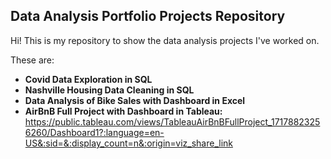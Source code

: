 ## __Data Analysis Portfolio Projects Repository__

Hi! This is my repository to show the data analysis projects I've worked on.

These are:

- __Covid Data Exploration in SQL__
- __Nashville Housing Data Cleaning in SQL__
- __Data Analysis of Bike Sales with Dashboard in Excel__
- __AirBnB Full Project with Dashboard in Tableau:__
    https://public.tableau.com/views/TableauAirBnBFullProject_17178823256260/Dashboard1?:language=en-US&:sid=&:display_count=n&:origin=viz_share_link
